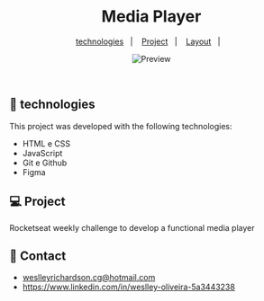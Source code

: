 <h1 align="center"> Media Player </h1>

<p align="center">
  <a href="#-tecnologias">technologies</a>&nbsp;&nbsp;&nbsp;|&nbsp;&nbsp;&nbsp;
  <a href="#-projeto">Project</a>&nbsp;&nbsp;&nbsp;|&nbsp;&nbsp;&nbsp;
  <a href="#-layout">Layout</a>&nbsp;&nbsp;&nbsp;|&nbsp;&nbsp;&nbsp;
</p>

<p align="center">
  <img alt="Preview" src="image.png">
</p>

<br>

## 🚀 technologies

This project was developed with the following technologies:

- HTML e CSS
- JavaScript
- Git e Github
- Figma

## 💻 Project

Rocketseat weekly challenge to develop a functional media player

## 🔖 Contact

- weslleyrichardson.cg@hotmail.com
- https://www.linkedin.com/in/weslley-oliveira-5a3443238
